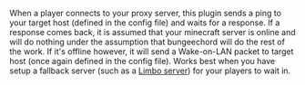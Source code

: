 When a player connects to your proxy server, this plugin sends a ping to your target host (defined in the config file) and waits for a response. If a response comes back, it is assumed that your minecraft server is online and will do nothing under the assumption that bungeechord will do the rest of the work. If it's offline however, it will send a Wake-on-LAN packet to target host (once again defined in the config file). Works best when you have setup a fallback server (such as a [Limbo server](https://www.spigotmc.org/resources/limbo-standalone-server-lightweight-solution-for-afk-or-waiting-rooms-in-your-server-network.82468/)) for your players to wait in.
